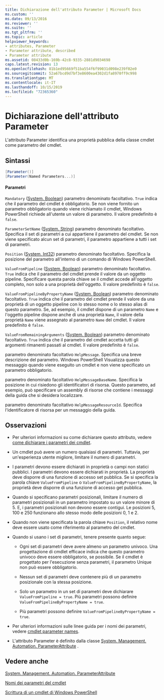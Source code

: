 ```yaml
---
title: Dichiarazione dell'attributo Parameter | Microsoft Docs
ms.custom: ''
ms.date: 09/13/2016
ms.reviewer: ''
ms.suite: ''
ms.tgt_pltfrm: ''
ms.topic: article
helpviewer_keywords:
- attributes, Parameter
- Parameter attribute, described
- Parameter attribute
ms.assetid: 08433d0b-169b-42c8-9335-2881d9034698
caps.latest.revision: 13
ms.openlocfilehash: 81b1ed95669f51ba554f6f99031d098e239f02e0
ms.sourcegitcommit: 52a67bcd9d7bf3e8600ea4302d1fa8970ff9c998
ms.translationtype: MT
ms.contentlocale: it-IT
ms.lasthandoff: 10/15/2019
ms.locfileid: "72365360"
---
```

# <a name="parameter-attribute-declaration"></a>Dichiarazione dell'attributo Parameter

L'attributo Parameter identifica una proprietà pubblica della classe cmdlet come parametro del cmdlet.

## <a name="syntax"></a>Sintassi

```csharp
[Parameter()]
[Parameter(Named Parameters...)]
```

#### <a name="parameters"></a>Parametri

`Mandatory` ([System. Boolean](/dotnet/api/System.Boolean)) parametro denominato facoltativo. `True` indica che il parametro del cmdlet è obbligatorio. Se non viene fornito un parametro obbligatorio quando viene richiamato il cmdlet, Windows PowerShell richiede all'utente un valore di parametro. Il valore predefinito è `false`.

`ParameterSetName` ([System. String](/dotnet/api/System.String)) parametro denominato facoltativo. Specifica il set di parametri a cui appartiene il parametro del cmdlet. Se non viene specificato alcun set di parametri, il parametro appartiene a tutti i set di parametri.

`Position` ([System. Int32](/dotnet/api/System.Int32)) parametro denominato facoltativo. Specifica la posizione del parametro all'interno di un comando di Windows PowerShell.

`ValueFromPipeline` ([System. Boolean](/dotnet/api/System.Boolean)) parametro denominato facoltativo. `True` indica che il parametro del cmdlet prende il valore da un oggetto pipeline. Specificare questa parola chiave se il cmdlet accede all'oggetto completo, non solo a una proprietà dell'oggetto. Il valore predefinito è `false`.

`ValueFromPipelineByPropertyName` ([System. Boolean](/dotnet/api/System.Boolean)) parametro denominato facoltativo. `True` indica che il parametro del cmdlet prende il valore da una proprietà di un oggetto pipeline con lo stesso nome o lo stesso alias di questo parametro. Se, ad esempio, il cmdlet dispone di un parametro `Name` e l'oggetto pipeline dispone anche di una proprietà `Name`, il valore della proprietà `Name` viene assegnato al parametro `Name` del cmdlet. Il valore predefinito è `false`.

`ValueFromRemainingArguments` ([System. Boolean](/dotnet/api/System.Boolean)) parametro denominato facoltativo. `True` indica che il parametro del cmdlet accetta tutti gli argomenti rimanenti passati al cmdlet. Il valore predefinito è `false`.

parametro denominato facoltativo `HelpMessage`. Specifica una breve descrizione del parametro. Windows PowerShell Visualizza questo messaggio quando viene eseguito un cmdlet e non viene specificato un parametro obbligatorio.

parametro denominato facoltativo `HelpMessageBaseName`. Specifica la posizione in cui risiedono gli identificatori di risorsa. Questo parametro, ad esempio, può specificare un assembly di risorse che contiene i messaggi della guida che si desidera localizzare.

parametro denominato facoltativo `HelpMessageResourceId`. Specifica l'identificatore di risorsa per un messaggio della guida.

## <a name="remarks"></a>Osservazioni

- Per ulteriori informazioni su come dichiarare questo attributo, vedere [come dichiarare i parametri dei cmdlet](./how-to-declare-cmdlet-parameters.md).

- Un cmdlet può avere un numero qualsiasi di parametri. Tuttavia, per un'esperienza utente migliore, limitare il numero di parametri.

- I parametri devono essere dichiarati in proprietà o campi non statici pubblici. I parametri devono essere dichiarati in proprietà. La proprietà deve disporre di una funzione di accesso set pubblica. Se si specifica la parola chiave `ValueFromPipeline` o `ValueFromPipelineByPropertyName`, la proprietà deve disporre di una funzione di accesso get pubblica.

- Quando si specificano parametri posizionali, limitare il numero di parametri posizionali in un parametro impostato su un valore minore di 5. E, i parametri posizionali non devono essere contigui. Le posizioni 5, 100 e 250 funzionano allo stesso modo delle posizioni 0, 1 e 2.

- Quando non viene specificata la parola chiave `Position`, il relativo nome deve essere usato come riferimento al parametro del cmdlet.

- Quando si usano i set di parametri, tenere presente quanto segue:

    - Ogni set di parametri deve avere almeno un parametro univoco. Una progettazione di cmdlet efficace indica che questo parametro univoco deve essere obbligatorio, se possibile. Se il cmdlet è progettato per l'esecuzione senza parametri, il parametro Unique non può essere obbligatorio.

    - Nessun set di parametri deve contenere più di un parametro posizionale con la stessa posizione.

    - Solo un parametro in un set di parametri deve dichiarare `ValueFromPipeline = true`. Più parametri possono definire `ValueFromPipelineByPropertyName = true`.

    - Più parametri possono definire `ValueFromPipelineByPropertyName = true`.

- Per ulteriori informazioni sulle linee guida per i nomi dei parametri, vedere [cmdlet parameter names](standard-cmdlet-parameter-names-and-types.md).

- L'attributo Parameter è definito dalla classe [System. Management. Automation. ParameterAttribute](/dotnet/api/System.Management.Automation.ParameterAttribute) .

## <a name="see-also"></a>Vedere anche

[System. Management. Automation. ParameterAttribute](/dotnet/api/System.Management.Automation.ParameterAttribute)

[Nomi dei parametri del cmdlet](standard-cmdlet-parameter-names-and-types.md)

[Scrittura di un cmdlet di Windows PowerShell](./writing-a-windows-powershell-cmdlet.md)
